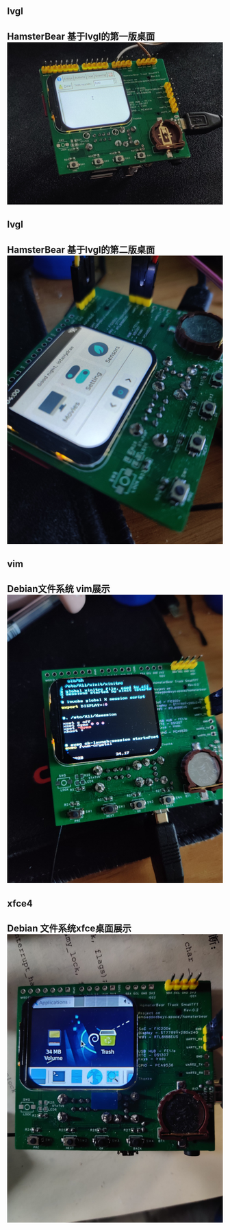 ## lvgl
HamsterBear 基于lvgl的第一版桌面
![Real_Top01](./hamsterbear_track_wireless_real_top.jpg "real top")
--------------------------------------------

## lvgl
HamsterBear 基于lvgl的第二版桌面
![Gallery003](./gallery003.jpg "Gallery003")
--------------------------------------------

## vim
Debian文件系统 vim展示
![Gallery001](./gallery001.jpg "Gallery001")
--------------------------------------------

## xfce4
Debian 文件系统xfce桌面展示
![Gallery002](./gallery002.jpg "Gallery002")
--------------------------------------------
